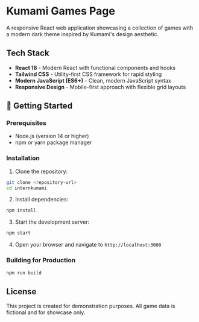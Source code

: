 # Kumami Games Page

A responsive React web application showcasing a collection of games with a modern dark theme inspired by Kumami's design aesthetic.

## Tech Stack
- **React 18** - Modern React with functional components and hooks
- **Tailwind CSS** - Utility-first CSS framework for rapid styling
- **Modern JavaScript (ES6+)** - Clean, modern JavaScript syntax
- **Responsive Design** - Mobile-first approach with flexible grid layouts

## 🚀 Getting Started

### Prerequisites

- Node.js (version 14 or higher)
- npm or yarn package manager

### Installation

1. Clone the repository:
```bash
git clone <repository-url>
cd internkumami
```

2. Install dependencies:
```bash
npm install
```

3. Start the development server:
```bash
npm start
```

4. Open your browser and navigate to `http://localhost:3000`

### Building for Production

```bash
npm run build
```

## License

This project is created for demonstration purposes. All game data is fictional and for showcase only.
